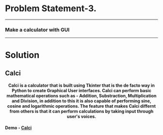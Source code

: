 # Problem Statement-3.


***
### Make a calculator with GUI



***

# Solution

## Calci 

<center><h4>Calci is a calculator that is built using Tkinter that is the de facto way in Python to create Graphical User interfaces. Calci can perform basic mathematical operations such as - Addition, Substraction, Multiplication and Division, in addition to this it is also capable of performing sine, cosine and logarithmic operations. The feature that makes Calci differnt from others is that it can perform calculations by taking input through user's voices.</h4></center>
<p><h4>Demo - <a href = "https://youtu.be/0IY8j9kHmH0">Calci</a></h4></p>

